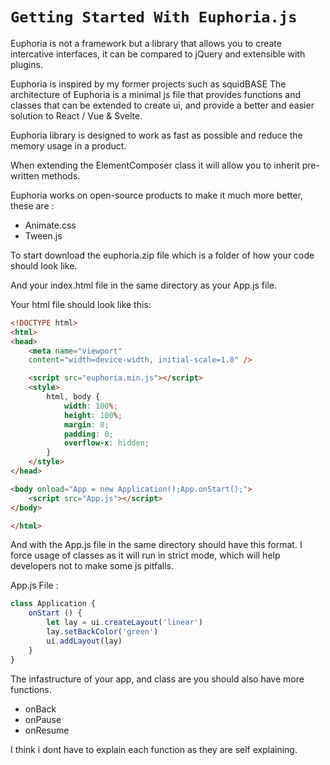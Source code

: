 
# ```Getting Started With Euphoria.js```

Euphoria is not a framework but a library that allows you to create intercative
interfaces, it can be compared to jQuery and extensible with plugins.

Euphoria is inspired by my former projects such as squidBASE
The architecture of Euphoria is a minimal js file that provides functions and
classes that can be extended to create ui, and provide a better and easier
solution to React / Vue & Svelte.

Euphoria library is designed to work as fast as possible and reduce the memory usage
in a product.

When extending the ElementComposer class it will allow you to inherit pre- written
methods.

Euphoria works on open-source products to make it much more better, these are :

- Animate.css
- Tween.js

To start download the euphoria.zip file which is a folder of how your code should look like.


And your index.html file in the same directory as your App.js file.

Your html file should look like this:

```html
<!DOCTYPE html>
<html>
<head>
    <meta name="viewport" 
    content="width=device-width, initial-scale=1.0" />

    <script src="euphoria.min.js"></script>
    <style>
        html, body {
            width: 100%;
            height: 100%;
            margin: 0;
            padding: 0;
            overflow-x: hidden;
        }
    </style>
</head>

<body onload="App = new Application();App.onStart();">
    <script src="App.js"></script>
</body>

</html>
```

And with the App.js file in the same directory should have this format.
I force usage of classes as it will run in strict mode, which will help
developers not to make some js pitfalls.

App.js File :

```javascript
class Application {
    onStart () {
        let lay = ui.createLayout('linear')
        lay.setBackColor('green')
        ui.addLayout(lay)
    }
}
```

The infastructure of your app, and class are you should also have more functions.

- onBack
- onPause
- onResume

I think i dont have to explain each function as they are self explaining.
